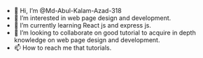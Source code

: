- 👋 Hi, I’m @Md-Abul-Kalam-Azad-318
- 👀 I’m interested in web page design and development.
- 🌱 I’m currently learning React js and express js.
- 💞️ I’m looking to collaborate on good tutorial to acquire in depth knowledge on web page design and development. 
- 📫 How to reach me that tutorials.

<!---
Md-Abul-Kalam-Azad-318/Md-Abul-Kalam-Azad-318 is a ✨ special ✨ repository because its `README.md` (this file) appears on your GitHub profile.
You can click the Preview link to take a look at your changes.
--->
